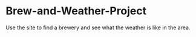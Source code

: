 # Brew-and-Weather-Project
Use the site to find a brewery and see what the weather is like in the area.
